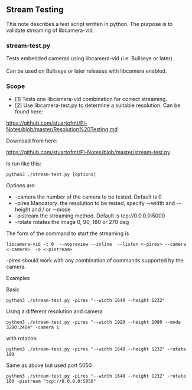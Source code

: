 ## Stream Testing
This note describes a test script  written in python.
The purpose is to validate streaming of libcamera-vid.


### stream-test.py
Tests embedded cameras using libcamera-vid (i.e. Bullseye or later)<br><br>
Can be used on Bullseye or later releases with libcamera enabled.

### Scope
- [1] Tests one libcamera-vid combination for correct streaming.<br>
- [2] Use libcamera-test.py to determine a suitable resolution.  Can be found here:

https://github.com/stuartofmt/Pi-Notes/blob/master/Resolution%20Testing.md


Download from here:

https://github.com/stuartofmt/Pi-Notes/blob/master/stream-test.py

Is run like this:
```
python3 ./stream-test.py [options]
```
Options are:
- -camera  the number of the camera to be tested. Default is 0
- -pires  Mandatory. the resolution to be tested, specify --width and --height and / or --mode
- -pistream  the streaming method.  Default is tcp://0.0.0.0:5000
- -rotate  rotates the image 0, 90, 180 or 270 deg

The form of the command to start the streaming is
```
libcamera-vid -t 0  --nopreview --inline  --listen <-pires> --camera <-camera>  -o <-pistream>
```
-pires should work with any combination of commands supported by the camera.

Examples

Basic
```
python3 ./stream-test.py -pires "--width 1640 --height 1232"

```
Using a different resolution and camera
```
python3 ./stream-test.py -pires "--width 1920 --height 1080 --mode 3280:2464" -camera 1
```

with rotation
```
python3 ./stream-test.py -pires "--width 1640 --height 1232" -rotate 180
```

Same as above but used port 5050
```
python3 ./stream-test.py -pires "--width 1640 --height 1232" -rotate 180 -pistream "tcp://0.0.0.0:5050"
```


